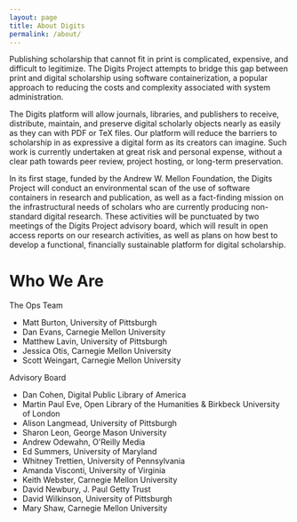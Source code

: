 ```yaml
---
layout: page
title: About Digits
permalink: /about/
---
```

Publishing scholarship that cannot fit in print is complicated, expensive, and difficult to legitimize. The Digits Project attempts to bridge this gap between print and digital scholarship using software containerization, a popular approach to reducing the costs and complexity associated with system administration. 

The Digits platform will allow journals, libraries, and publishers to receive, distribute, maintain, and preserve digital scholarly objects nearly as easily as they can with PDF or TeX files. Our platform will reduce the barriers to scholarship in as expressive a digital form as its creators can imagine. Such work is currently undertaken at great risk and personal expense, without a clear path towards peer review, project hosting, or long-term preservation. 

In its first stage, funded by the Andrew W. Mellon Foundation, the Digits Project will conduct an environmental scan of the use of software containers in research and publication, as well as a fact-finding mission on the infrastructural needs of scholars who are currently producing non-standard digital research. These activities will be punctuated by two meetings of the Digits Project advisory board, which will result in open access reports on our research activities, as well as plans on how best to develop a functional, financially sustainable platform for digital scholarship. 

# Who We Are
The Ops Team

* Matt Burton, University of Pittsburgh
* Dan Evans, Carnegie Mellon University
* Matthew Lavin, University of Pittsburgh
* Jessica Otis, Carnegie Mellon University
* Scott Weingart, Carnegie Mellon University

Advisory Board

* Dan Cohen, Digital Public Library of America
* Martin Paul Eve, Open Library of the Humanities & Birkbeck University of London
* Alison Langmead, University of Pittsburgh
* Sharon Leon, George Mason University
* Andrew Odewahn, O'Reilly Media
* Ed Summers, University of Maryland
* Whitney Trettien, University of Pennsylvania
* Amanda Visconti, University of Virginia
* Keith Webster, Carnegie Mellon University
* David Newbury, J. Paul Getty Trust
* David Wilkinson, University of Pittsburgh
* Mary Shaw, Carnegie Mellon University
